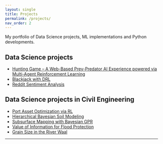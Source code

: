 ```yaml
---
layout: single
title: Projects
permalink: /projects/
nav_order: 2
---
```


My portfolio of Data Science projects, ML implementations and Python developments.

## Data Science projects
- <a href="/projects/hunting-game/" class="white-link">Hunting Game – A Web-Based Prey-Predator AI Experience powered via Multi-Agent Reinforcement Learning</a>
- <a href="/projects/blackjack-drl/" class="white-link">Blackjack with DRL</a>
- <a href="/projects/reddit-sentiment/" class="white-link">Reddit Sentiment Analysis</a>

## Data Science projects in Civil Engineering
- <a href="/projects/optimization-quay-wall-rl/" class="white-link">Port Asset Optimization via RL</a>
- <a href="/projects/soil-strength-hbm/" class="white-link">Hierarchical Bayesian Soil Modeling</a>
- <a href="/projects/subsurface-cpt-gpr/" class="white-link">Subsurface Mapping with Bayesian GPR</a>
- <a href="/projects/voi-flood-asset/" class="white-link">Value of Information for Flood Protection</a>
- <a href="/projects/grain-size-waal/" class="white-link">Grain Size in the River Waal</a>

---

